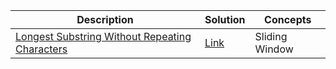 | Description | Solution | Concepts |
| ----------- | -------- | -------- |
| [Longest Substring Without Repeating Characters](https://leetcode.com/problems/longest-substring-without-repeating-characters) | [Link](idx3.py)  | Sliding Window |
